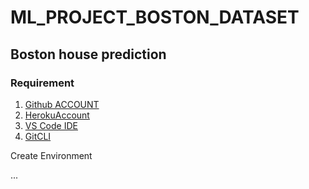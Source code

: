 # ML_PROJECT_BOSTON_DATASET
## Boston house prediction
### Requirement


1. [Github ACCOUNT](https://github.com/)
2. [HerokuAccount](https://heroku.com)
3. [VS Code IDE](https://code.visualstudio.com/)
4. [GitCLI](https://git-scm.com/book/en/v2/Getting-Started-The-Command-Line)

Create Environment

...
 
